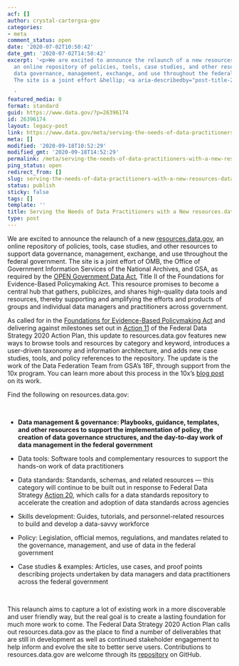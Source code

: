 ```yaml
---
acf: []
author: crystal-cartergsa-gov
categories:
- meta
comment_status: open
date: '2020-07-02T10:50:42'
date_gmt: '2020-07-02T14:50:42'
excerpt: '<p>We are excited to announce the relaunch of a new resources.data.gov,
  an online repository of policies, tools, case studies, and other resources to support
  data governance, management, exchange, and use throughout the federal government.
  The site is a joint effort &hellip; <a aria-describedby="post-title-26396174" href="https://www.data.gov/meta/serving-the-needs-of-data-practitioners-with-a-new-resources-data-gov/">Continued</a></p>

  '
featured_media: 0
format: standard
guid: https://www.data.gov/?p=26396174
id: 26396174
layout: legacy-post
link: https://www.data.gov/meta/serving-the-needs-of-data-practitioners-with-a-new-resources-data-gov/
meta: []
modified: '2020-09-18T10:52:29'
modified_gmt: '2020-09-18T14:52:29'
permalink: /meta/serving-the-needs-of-data-practitioners-with-a-new-resources-data-gov/
ping_status: open
redirect_from: []
slug: serving-the-needs-of-data-practitioners-with-a-new-resources-data-gov
status: publish
sticky: false
tags: []
template: ''
title: Serving the Needs of Data Practitioners with a New resources.data.gov
type: post
---
```

We are excited to announce the relaunch of a new [resources.data.gov](https://resources.data.gov/), an online repository of policies, tools, case studies, and other resources to support data governance, management, exchange, and use throughout the federal government. The site is a joint effort of OMB, the Office of Government Information Services of the National Archives, and GSA, as required by the [OPEN Government Data Act](https://www.congress.gov/115/plaws/publ435/PLAW-115publ435.pdf), Title II of the Foundations for Evidence-Based Policymaking Act. This resource promises to become a central hub that gathers, publicizes, and shares high-quality data tools and resources, thereby supporting and amplifying the efforts and products of groups and individual data managers and practitioners across government.


As called for in the [Foundations for Evidence-Based Policymaking Act](https://www.congress.gov/bill/115th-congress/house-bill/4174/text?q=%7B%22search%22%3A%5B%22hr4174%22%5D%7D&r=1) and delivering against milestones set out in [Action 11](https://strategy.data.gov/action-plan/#action-11-develop-a-repository-of-federal-enterprise-data-resources) of the Federal Data Strategy 2020 Action Plan, this update to resources.data.gov features new ways to browse tools and resources by category and keyword, introduces a user-driven taxonomy and information architecture, and adds new case studies, tools, and policy references to the repository. The update is the work of the Data Federation Team from GSA’s 18F, through support from the 10x program. You can learn more about this process in the 10x’s [blog post](https://digital.gov/2020/07/02/us-data-federation-graduates-10x-program) on its work.


Find the following on resources.data.gov:   


 


* **Data management & governance: Playbooks, guidance, templates, and other resources to support the implementation of policy, the creation of data governance structures, and the day-to-day work of data management in the federal government**


* Data tools: Software tools and complementary resources to support the hands-on work of data practitioners


* Data standards: Standards, schemas, and related resources — this category will continue to be built out in response to Federal Data Strategy [Action 20](https://strategy.data.gov/action-plan/#action-20-develop-a-data-standards-repository), which calls for a data standards repository to accelerate the creation and adoption of data standards across agencies


* Skills development: Guides, tutorials, and personnel-related resources to build and develop a data-savvy workforce


* Policy: Legislation, official memos, regulations, and mandates related to the governance, management, and use of data in the federal government


* Case studies & examples: Articles, use cases, and proof points describing projects undertaken by data managers and data practitioners across the federal government


 


This relaunch aims to capture a lot of existing work in a more discoverable and user friendly way, but the real goal is to create a lasting foundation for much more work to come. The Federal Data Strategy 2020 Action Plan calls out resources.data.gov as the place to find a number of deliverables that are still in development as well as continued stakeholder engagement to help inform and evolve the site to better serve users. Contributions to resources.data.gov are welcome through its [repository](https://github.com/GSA/resources.data.gov/issues) on GitHub.


 


